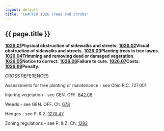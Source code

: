 ```yaml
---
layout: default 
title: "CHAPTER 1026 Trees and Shrubs"
---
```


{{ page.title }}
----------------

[**1026.01**](411d867f.html)**Physical obstruction of sidewalks and
streets.** [**1026.02**](41217d52.html)**Visual obstruction of sidewalks
and streets.** [**1026.03**](412483db.html)**Planting trees in tree
lawns.** [**1026.04**](41285ce3.html)**Trimming and removing dead or
damaged vegetation.** [**1026.05**](412c10d9.html)**Notice to correct.**
[**1026.06**](412f7444.html)**Failure to cure.**
[**1026.07**](4132505d.html)**Costs.**
[**1026.99**](41356b5e.html)**Penalty.**

CROSS REFERENCES

Assessments for tree planting or maintenance - see Ohio R.C. 727.001

Injuring vegetation - see GEN. OFF. [642.06](32aaf2fe.html)

Weeds - see GEN. OFF. Ch. [678](385d4af3.html)

Hedges - see P. & Z. [1270.47](518a3a13.html)

Zoning regulations - see P. & Z. Ch. [1282](55d9682f.html)

